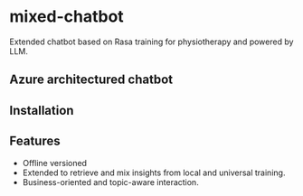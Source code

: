 # mixed-chatbot
Extended chatbot based on Rasa training for physiotherapy and powered by LLM.

## Azure architectured chatbot

## Installation

## Features
- Offline versioned
- Extended to retrieve and mix insights from local and universal training.
- Business-oriented and topic-aware interaction.